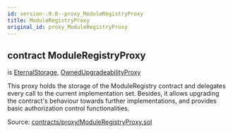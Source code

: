 ```yaml
---
id: version-.0.0--proxy_ModuleRegistryProxy
title: ModuleRegistryProxy
original_id: proxy_ModuleRegistryProxy
---
```


<div class="contract-doc"><div class="contract"><h2 class="contract-header"><span class="contract-kind">contract</span> ModuleRegistryProxy</h2><p class="base-contracts"><span>is</span> <a href="storage_EternalStorage.html">EternalStorage</a><span>, </span><a href="proxy_OwnedUpgradeabilityProxy.html">OwnedUpgradeabilityProxy</a></p><p class="description">This proxy holds the storage of the ModuleRegistry contract and delegates every call to the current implementation set. Besides, it allows upgrading the contract&#x27;s behaviour towards further implementations, and provides basic authorization control functionalities.</p><div class="source">Source: <a href="https://github.com/PolymathNetwork/polymath-core/blob/v2.1.0/contracts/proxy/ModuleRegistryProxy.sol" target="_blank">contracts/proxy/ModuleRegistryProxy.sol</a></div></div></div>
